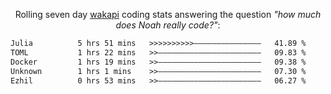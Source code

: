 <p align="center">Rolling seven day <a href="https://wakapi.dev/"/>wakapi</a> coding stats answering the question <i>"how much does Noah really code?"</i>:</p>
<!--START_SECTION:waka-->

```txt
Julia          5 hrs 51 mins   >>>>>>>>>>———————————————   41.89 %
TOML           1 hrs 22 mins   >>———————————————————————   09.83 %
Docker         1 hrs 19 mins   >>———————————————————————   09.38 %
Unknown        1 hrs 1 mins    >>———————————————————————   07.30 %
Ezhil          0 hrs 53 mins   >>———————————————————————   06.27 %
```

<!--END_SECTION:waka-->
